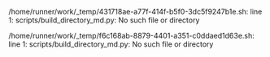 
/home/runner/work/_temp/431718ae-a77f-414f-b5f0-3dc5f9247b1e.sh: line 1: scripts/build_directory_md.py: No such file or directory

/home/runner/work/_temp/f6c168ab-8879-4401-a351-c0ddaed1d63e.sh: line 1: scripts/build_directory_md.py: No such file or directory

